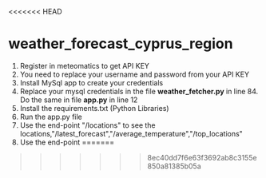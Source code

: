<<<<<<< HEAD
# weather_forecast_cyprus_region
1. Register in meteomatics to get API KEY
2. You need to replace your username and password from your API KEY
3. Install MySql app to create your credentials
4. Replace your mysql credentials in the file **weather_fetcher.py** in line 84. Do the same in file **app.py** in line 12
5. Install the requirements.txt (Python Libraries)
6. Run the app.py file
7. Use the end-point "/locations" to see the locations,"/latest_forecast","/average_temperature","/top_locations"
8. Use the end-point 
=======

>>>>>>> 8ec40dd7f6e63f3692ab8c3155e850a81385b05a
